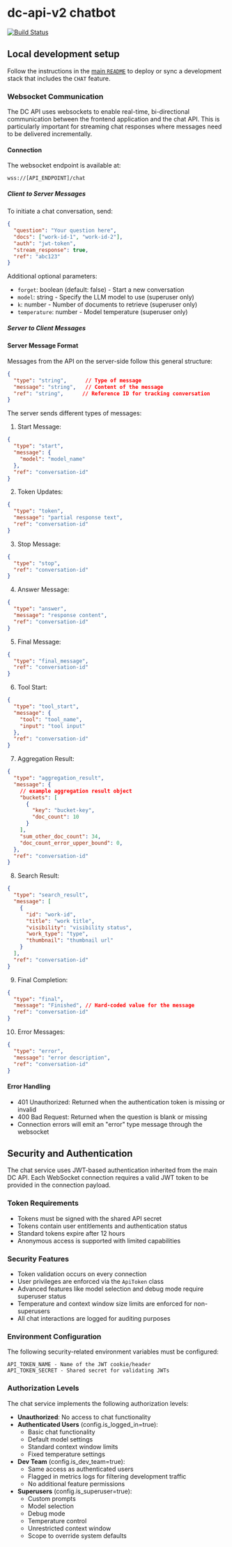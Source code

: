 # dc-api-v2 chatbot

[![Build Status](https://github.com/nulib/dc-api-v2/actions/workflows/test-python.yml/badge.svg)](https://github.com/nulib/dc-api-v2/actions/workflows/test-python.yml)

## Local development setup

Follow the instructions in the [main `README`](../README.md) to deploy or sync a development stack 
that includes the `CHAT` feature.


### Websocket Communication

The DC API uses websockets to enable real-time, bi-directional communication between the frontend application and the chat API. This is particularly important for streaming chat responses where messages need to be delivered incrementally.

#### Connection

The websocket endpoint is available at:
```
wss://[API_ENDPOINT]/chat
```

##### Client to Server Messages

To initiate a chat conversation, send:
```json
{
  "question": "Your question here",
  "docs": ["work-id-1", "work-id-2"],
  "auth": "jwt-token",
  "stream_response": true,
  "ref": "abc123"
}
```

Additional optional parameters:
- `forget`: boolean (default: false) - Start a new conversation
- `model`: string - Specify the LLM model to use (superuser only)
- `k`: number - Number of documents to retrieve (superuser only)
- `temperature`: number - Model temperature (superuser only)

##### Server to Client Messages

#### Server Message Format

Messages from the API on the server-side follow this general structure:

```json
{
  "type": "string",      // Type of message
  "message": "string",   // Content of the message
  "ref": "string",      // Reference ID for tracking conversation
}
```

The server sends different types of messages:

1. Start Message:
```json
{
  "type": "start",
  "message": {
    "model": "model_name"
  },
  "ref": "conversation-id"
}
```

2. Token Updates:
```json
{
  "type": "token",
  "message": "partial response text",
  "ref": "conversation-id"
}
```

3. Stop Message:
```json
{
  "type": "stop",
  "ref": "conversation-id"
}
```

4. Answer Message:
```json
{
  "type": "answer",
  "message": "response content",
  "ref": "conversation-id"
}
```

5. Final Message:
```json
{
  "type": "final_message",
  "ref": "conversation-id"
}
```

6. Tool Start:
```json
{
  "type": "tool_start",
  "message": {
    "tool": "tool_name",
    "input": "tool input"
  },
  "ref": "conversation-id"
}
```

7. Aggregation Result:
```json
{
  "type": "aggregation_result",
  "message": {
    // example aggregation result object
    "buckets": [
      {
        "key": "bucket-key",
        "doc_count": 10
      }
    ],
    "sum_other_doc_count": 34,
    "doc_count_error_upper_bound": 0,
  },
  "ref": "conversation-id"
}
```

8. Search Result:
```json
{
  "type": "search_result",
  "message": [
    {
      "id": "work-id",
      "title": "work title",
      "visibility": "visibility status",
      "work_type": "type",
      "thumbnail": "thumbnail url"
    }
  ],
  "ref": "conversation-id"
}
```

9. Final Completion:
```json
{
  "type": "final",
  "message": "Finished", // Hard-coded value for the message
  "ref": "conversation-id"
}
```

10. Error Messages:
```json
{
  "type": "error",
  "message": "error description",
  "ref": "conversation-id"
}
```

#### Error Handling

- 401 Unauthorized: Returned when the authentication token is missing or invalid
- 400 Bad Request: Returned when the question is blank or missing
- Connection errors will emit an "error" type message through the websocket


## Security and Authentication

The chat service uses JWT-based authentication inherited from the main DC API. Each WebSocket connection requires a valid JWT token to be provided in the connection payload.

### Token Requirements

- Tokens must be signed with the shared API secret
- Tokens contain user entitlements and authentication status
- Standard tokens expire after 12 hours
- Anonymous access is supported with limited capabilities

### Security Features

- Token validation occurs on every connection
- User privileges are enforced via the `ApiToken` class
- Advanced features like model selection and debug mode require superuser status 
- Temperature and context window size limits are enforced for non-superusers
- All chat interactions are logged for auditing purposes

### Environment Configuration

The following security-related environment variables must be configured:

```
API_TOKEN_NAME - Name of the JWT cookie/header
API_TOKEN_SECRET - Shared secret for validating JWTs
```

### Authorization Levels

The chat service implements the following authorization levels:

- **Unauthorized**: No access to chat functionality
- **Authenticated Users** (config.is_logged_in=true):
  - Basic chat functionality
  - Default model settings
  - Standard context window limits
  - Fixed temperature settings
- **Dev Team** (config.is_dev_team=true):
  - Same access as authenticated users
  - Flagged in metrics logs for filtering development traffic
  - No additional feature permissions
- **Superusers** (config.is_superuser=true): 
  - Custom prompts
  - Model selection
  - Debug mode
  - Temperature control
  - Unrestricted context window
  - Scope to override system defaults
